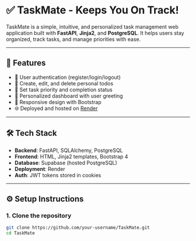 # ✅ TaskMate - Keeps You On Track!

TaskMate is a simple, intuitive, and personalized task management web application built with **FastAPI**, **Jinja2**, and **PostgreSQL**. It helps users stay organized, track tasks, and manage priorities with ease.

---

## 🚀 Features

- 🔐 User authentication (register/login/logout)
- 📝 Create, edit, and delete personal todos
- 🎯 Set task priority and completion status
- 👤 Personalized dashboard with user greeting
- 📱 Responsive design with Bootstrap
- 🌐 Deployed and hosted on [Render](https://render.com)

---

## 🛠 Tech Stack

- **Backend**: FastAPI, SQLAlchemy, PostgreSQL
- **Frontend**: HTML, Jinja2 templates, Bootstrap 4
- **Database**: Supabase (hosted PostgreSQL)
- **Deployment**: Render
- **Auth**: JWT tokens stored in cookies

---

## ⚙️ Setup Instructions

### 1. Clone the repository

```bash
git clone https://github.com/your-username/TaskMate.git
cd TaskMate

```
